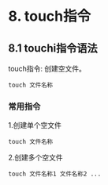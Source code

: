 # 8. touch指令

## 8.1 touchi指令语法

touch指令: 创建空文件。

```shell script
touch 文件名称
```

### 常用指令
1.创建单个空文件
```shell script
touch 文件名称
```

2.创建多个空文件
```shell script
touch 文件名称1 文件名称2 ...
```

